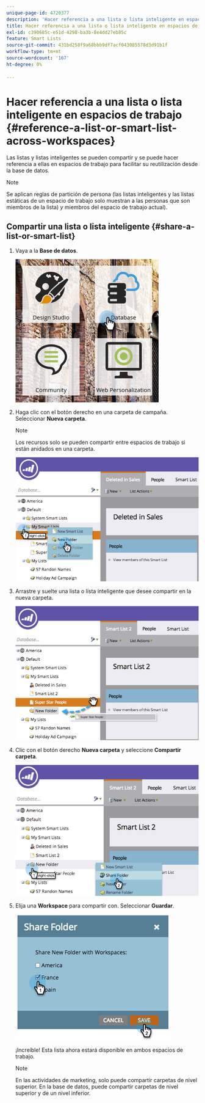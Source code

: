 ```yaml
---
unique-page-id: 4720377
description: 'Hacer referencia a una lista o lista inteligente en espacios de trabajo: documentos de Marketo, documentación del producto'
title: Hacer referencia a una lista o lista inteligente en espacios de trabajo
exl-id: c390685c-e51d-4298-ba3b-8e4dd27eb85c
feature: Smart Lists
source-git-commit: 431bd258f9a68bbb9df7acf043085578d3d91b1f
workflow-type: tm+mt
source-wordcount: '167'
ht-degree: 0%

---
```


# Hacer referencia a una lista o lista inteligente en espacios de trabajo {#reference-a-list-or-smart-list-across-workspaces}

Las listas y listas inteligentes se pueden compartir y se puede hacer referencia a ellas en espacios de trabajo para facilitar su reutilización desde la base de datos.

>[!NOTE]
>
>Se aplican reglas de partición de persona (las listas inteligentes y las listas estáticas de un espacio de trabajo solo muestran a las personas que son miembros de la lista) *y* miembros del espacio de trabajo actual).

## Compartir una lista o lista inteligente  {#share-a-list-or-smart-list}

1. Vaya a la **Base de datos**.

   ![](assets/db-1.png)

1. Haga clic con el botón derecho en una carpeta de campaña. Seleccionar **Nueva carpeta**.

   >[!NOTE]
   >
   >Los recursos solo se pueden compartir entre espacios de trabajo si están anidados en una carpeta.

   ![](assets/two-4.png)

1. Arrastre y suelte una lista o lista inteligente que desee compartir en la nueva carpeta.

   ![](assets/three-4.png)

1. Clic con el botón derecho **Nueva carpeta** y seleccione **Compartir carpeta**.

   ![](assets/four-3.png)

1. Elija una **Workspace** para compartir con. Seleccionar **Guardar**.

   ![](assets/image2014-12-9-15-3a37-3a25.png)

   ¡Increíble! Esta lista ahora estará disponible en ambos espacios de trabajo.

   >[!NOTE]
   >
   >En las actividades de marketing, solo puede compartir carpetas de nivel superior. En la base de datos, puede compartir carpetas de nivel superior y de un nivel inferior.
